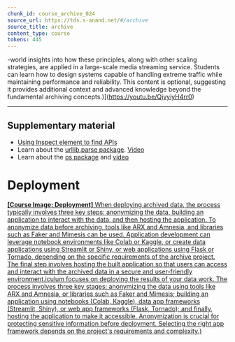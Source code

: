 ```yaml
---
chunk_id: course_archive_024
source_url: https://tds.s-anand.net/#/archive
source_title: archive
content_type: course
tokens: 445
---
```


-world insights into how these principles, along with other scaling strategies, are applied in a large-scale media streaming service. Students can learn how to design systems capable of handling extreme traffic while maintaining performance and reliability. This content is optional, suggesting it provides additional context and advanced knowledge beyond the fundamental archiving concepts.)](https://youtu.be/QjvyiyH4rr0)

---

## Supplementary material

- [Using Inspect element to find APIs](https://youtu.be/_gpBxglbDY4)
- Learn about the [urllib.parse package](https://docs.python.org/3/library/urllib.parse.html). [Video](https://youtu.be/LosIGgon_KM)
- Learn about the [os package](https://docs.python.org/3/library/os.html) and [video](https://youtu.be/tJxcKyFMTGo)

# Deployment

[**[Course Image: Deployment]** When deploying archived data, the process typically involves three key steps: anonymizing the data, building an application to interact with the data, and then hosting the application. To anonymize data before archiving, tools like ARX and Amnesia, and libraries such as Faker and Mimesis can be used. Application development can leverage notebook environments like Colab or Kaggle, or create data applications using Streamlit or Shiny, or web applications using Flask or Tornado, depending on the specific requirements of the archive project. The final step involves hosting the built application so that users can access and interact with the archived data in a secure and user-friendly environment.iculum focuses on deploying the results of your data work. The process involves three key stages: anonymizing the data using tools like ARX and Amnesia, or libraries such as Faker and Mimesis; building an application using notebooks (Colab, Kaggle), data app frameworks (Streamlit, Shiny), or web app frameworks (Flask, Tornado); and finally, hosting the application to make it accessible. Anonymization is crucial for protecting sensitive information before deployment. Selecting the right app framework depends on the project's requirements and complexity.)](https://youtu.be/YSGZjCxhIkk)
